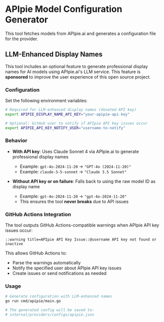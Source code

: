 # APIpie Model Configuration Generator

This tool fetches models from APIpie.ai and generates a configuration file for the provider.

## LLM-Enhanced Display Names

This tool includes an optional feature to generate professional display names for AI models using APIpie.ai's LLM service. This feature is **sponsored** to improve the user experience of this open source project.

### Configuration

Set the following environment variables:

```bash
# Required for LLM-enhanced display names (donated API key)
export APIPIE_DISPLAY_NAME_API_KEY="your-apipie-api-key"

# Optional: GitHub user to notify if APIpie API key issues occur
export APIPIE_API_KEY_NOTIFY_USER="username-to-notify"
```

### Behavior

- **With API key**: Uses Claude Sonnet 4 via APIpie.ai to generate professional display names
  - Example: `gpt-4o-2024-11-20` → `"GPT-4o (2024-11-20)"`
  - Example: `claude-3-5-sonnet` → `"Claude 3.5 Sonnet"`

- **Without API key or on failure**: Falls back to using the raw model ID as display name
  - Example: `gpt-4o-2024-11-20` → `"gpt-4o-2024-11-20"`
  - This ensures the tool **never breaks** due to API issues

### GitHub Actions Integration

The tool outputs GitHub Actions-compatible warnings when APIpie API key issues occur:

```
::warning title=APIpie API Key Issue::@username API key not found or inactive
```

This allows GitHub Actions to:
- Parse the warnings automatically
- Notify the specified user about APIpie API key issues
- Create issues or send notifications as needed

### Usage

```bash
# Generate configuration with LLM-enhanced names
go run cmd/apipie/main.go

# The generated config will be saved to:
# internal/providers/configs/apipie.json
```